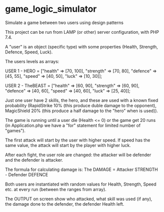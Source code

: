 # game_logic_simulator
Simulate a game between two users using design patterns

This project can be run from LAMP (or other) server configuration, with PHP 7.4.

A "user" is an object (specific type) with some properties (Health, Strength, Defence, Speed, Luck). 

The users levels as arrays:

USER 1 - HERO = ["health" => [70, 100], "strength" => [70, 80], "defence" => [45, 55], "speed" => [40, 50], "luck" => [10, 30]];

USER 2 - TheBEAST = ["health" => [60, 90], "strength" => [60, 90], "defence" => [40, 60], "speed" => [40, 60], "luck" => [25, 40]];

Just one user have 2 skills, the hero, and these are used with a known fixed probability (RapidStrike 10% (this produce duble damage to the opponent), MagicShield 20% (this produce a half damage to the "hero" when is used)).

The game is running until a user die (Health <= 0) or the game get 20 runs (in Application.php we have a "for" statement for limited number of "games").

The first attack will start by the user with higher speed. If speed has the same value, the attack will start by the player with higher luck.

After each fight, the user role are changed: the attacker will be defender and the defender is attacker.

The formula for calculating damage is: The DAMAGE = Attacker STRENGTH - Defender DEFENCE

Both users are instantiated with random values for Health, Strength, Speed etc. at every run (between the ranges from array).



The OUTPUT on screen show who attacked, what skill was used (if any), the damage done to the defender, the defender Health left.

